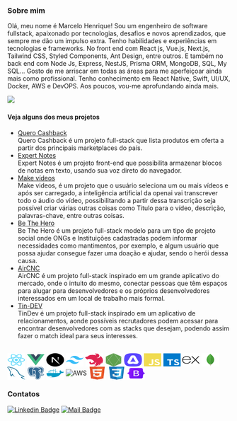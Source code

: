 ### Sobre mim

Olá, meu nome é Marcelo Henrique! Sou um engenheiro de software fullstack, apaixonado por tecnologias, desafios e novos aprendizados, que sempre me dão um impulso extra. Tenho habilidades e experiências em tecnologias e frameworks. No front end com React js, Vue.js, Next.js, Tailwind CSS, Styled Components, Ant Design, entre outros. E também no back end com Node Js, Express, NestJS, Prisma ORM, MongoDB, SQL, My SQL... Gosto de me arriscar em todas as áreas para me aperfeiçoar ainda mais como profissional. Tenho conhecimento em React Native, Swift, UI/UX, Docker, AWS e DevOPS. Aos poucos, vou-me aprofundando ainda mais.

<div align="left">
  <img height="180em" src="https://github-readme-stats.vercel.app/api/top-langs/?username=marcelohoficial&layout=compact&langs_count=9&theme=material-palenight"/>
</div>

#### Veja alguns dos meus projetos

- [Quero Cashback](https://github.com/marcelohoficial/querocashback)<br>
Quero Cashback é um projeto full-stack que lista produtos em oferta a partir dos principais marketplaces do país. <br>
- [Expert Notes](https://github.com/marcelohoficial/expert-notes)<br>
Expert Notes é um projeto front-end que possibilita armazenar blocos de notas em texto, usando sua voz direto do navegador. <br>
- [Make vídeos](https://github.com/marcelohoficial/make-videos)<br>
Make videos, é um projeto que o usuário seleciona um ou mais vídeos e após ser carregado, a inteligência artificial da openai vai transcrever todo o áudio do vídeo, possibilitando a partir dessa transcrição seja possível criar várias outras coisas como Titulo para o vídeo, descrição, palavras-chave, entre outras coisas.<br>
- [Be The Hero](https://github.com/marcelohoficial/be-the-hero)<br>
Be The Hero é um projeto full-stack modelo para um tipo de projeto social onde ONGs e Instituições cadastradas podem informar necessidades como mantimentos, por exemplo, e algum usuário que possa ajudar consegue fazer uma doação e ajudar, sendo o herói dessa causa. <br>
- [AirCNC](https://github.com/marcelohoficial/AirCNC)<br>
AirCNC é um projeto full-stack inspirado em um grande aplicativo do mercado, onde o intuito do mesmo, conectar pessoas que têm espaços para alugar para desenvolvedores e os próprios desenvolvedores interessados em um local de trabalho mais formal. <br>
- [Tin-DEV](https://github.com/marcelohoficial/expert-notes)<br>
TinDev é um projeto full-stack inspirado em um aplicativo de relacionamentos, aonde possíveis recrutadores podem acessar para encontrar desenvolvedores com as stacks que desejam, podendo assim fazer o match ideal para seus interesses.<br>

<div style="display: inline_block"><br>
  <img align="center" alt="React" height="30" width="40" src="https://github.com/devicons/devicon/blob/master/icons/react/react-original.svg">
  <img align="center" alt="Vue" height="30" width="40" src="https://github.com/devicons/devicon/blob/master/icons/vuejs/vuejs-original.svg">
  <img align="center" alt="Next" height="30" width="40" src="https://github.com/devicons/devicon/blob/master/icons/nextjs/nextjs-original.svg">
  <img align="center" alt="Tailwind" height="30" width="40" src="https://github.com/devicons/devicon/blob/master/icons/tailwindcss/tailwindcss-original.svg">
  <img align="center" alt="Nest" height="30" width="40" src="https://github.com/devicons/devicon/blob/master/icons/nestjs/nestjs-original.svg">
  <img align="center" alt="Node" height="30" width="40" src= "https://github.com/devicons/devicon/blob/master/icons/nodejs/nodejs-plain.svg">
  <img align="center" alt="Adonis" height="30" width="40" src="https://github.com/devicons/devicon/blob/master/icons/adonisjs/adonisjs-original.svg">
  <img align="center" alt="Js" height="30" width="40" src="https://github.com/devicons/devicon/blob/master/icons/javascript/javascript-plain.svg">
  <img align="center" alt="Typescript" height="30" width="40" src= "https://github.com/devicons/devicon/blob/master/icons/typescript/typescript-plain.svg">
  <img align="center" alt="Express" height="30" width="40" src= "https://github.com/devicons/devicon/blob/master/icons/express/express-original.svg">
  <img align="center" alt="MongoDB" height="30" width="40" src= "https://github.com/devicons/devicon/blob/master/icons/mongodb/mongodb-original.svg">
  <img align="center" alt="MySQL" height="30" width="40" src= "https://github.com/devicons/devicon/blob/master/icons/mysql/mysql-original.svg">
  <img align="center" alt="PostSQL" height="30" width="40" src= "https://github.com/devicons/devicon/blob/master/icons/postgresql/postgresql-plain.svg">
  <img align="center" alt="Docker" height="30" width="40" src= "https://github.com/devicons/devicon/blob/master/icons/docker/docker-plain.svg">
  <img align="center" alt="AWS" height="40" width="40" src= "https://cdn.icon-icons.com/icons2/2407/PNG/512/aws_icon_146074.png">
  <img align="center" alt="HTML" height="30" width="40" src="https://github.com/devicons/devicon/blob/master/icons/html5/html5-original.svg">
  <img align="center" alt="CSS" height="30" width="40" src="https://github.com/devicons/devicon/blob/master/icons/css3/css3-original.svg">
  <img align="center" alt="Bootstrap" height="30" width="40" src="https://github.com/devicons/devicon/blob/master/icons/bootstrap/bootstrap-original.svg">
</div>

### Contatos

[![Linkedin Badge](https://img.shields.io/badge/LinkedIn-0077B5?style=for-the-badge&logo=linkedin&logoColor=white)](https://www.linkedin.com/in/marcelohoficial/)
[![Mail Badge](https://img.shields.io/badge/Gmail-D14836?style=for-the-badge&logo=gmail&logoColor=white)](mailto:marcelopromova@gmail.com)
